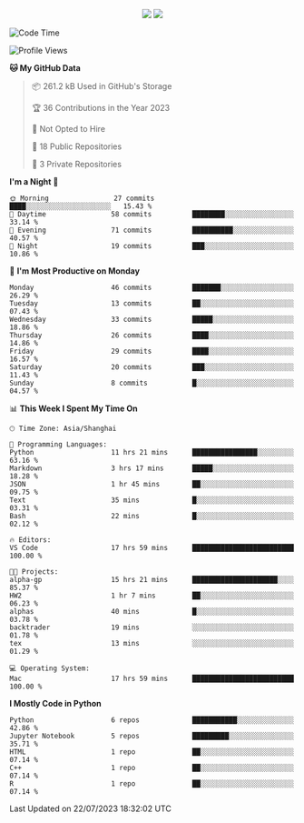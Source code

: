 <p align="center">
    <img src = "https://github-readme-stats.vercel.app/api?username=Zheng-Yi-git&show_icons=true&theme=yeblu&hide_border=true&count_private=true">
    <img src = "https://github-readme-stats.vercel.app/api/top-langs/?username=Zheng-Yi-git&hide=html,css&theme=yeblu&layout=compact&hide_border=true&count_private=true&langs_count=8">
</p>

<!--START_SECTION:waka-->
![Code Time](http://img.shields.io/badge/Code%20Time-575%20hrs%2059%20mins-blue)

![Profile Views](http://img.shields.io/badge/Profile%20Views-26-blue)

**🐱 My GitHub Data** 

> 📦 261.2 kB Used in GitHub's Storage 
 > 
> 🏆 36 Contributions in the Year 2023
 > 
> 🚫 Not Opted to Hire
 > 
> 📜 18 Public Repositories 
 > 
> 🔑 3 Private Repositories 
 > 
**I'm a Night 🦉** 

```text
🌞 Morning                27 commits          ████░░░░░░░░░░░░░░░░░░░░░   15.43 % 
🌆 Daytime                58 commits          ████████░░░░░░░░░░░░░░░░░   33.14 % 
🌃 Evening                71 commits          ██████████░░░░░░░░░░░░░░░   40.57 % 
🌙 Night                  19 commits          ███░░░░░░░░░░░░░░░░░░░░░░   10.86 % 
```
📅 **I'm Most Productive on Monday** 

```text
Monday                   46 commits          ███████░░░░░░░░░░░░░░░░░░   26.29 % 
Tuesday                  13 commits          ██░░░░░░░░░░░░░░░░░░░░░░░   07.43 % 
Wednesday                33 commits          █████░░░░░░░░░░░░░░░░░░░░   18.86 % 
Thursday                 26 commits          ████░░░░░░░░░░░░░░░░░░░░░   14.86 % 
Friday                   29 commits          ████░░░░░░░░░░░░░░░░░░░░░   16.57 % 
Saturday                 20 commits          ███░░░░░░░░░░░░░░░░░░░░░░   11.43 % 
Sunday                   8 commits           █░░░░░░░░░░░░░░░░░░░░░░░░   04.57 % 
```


📊 **This Week I Spent My Time On** 

```text
🕑︎ Time Zone: Asia/Shanghai

💬 Programming Languages: 
Python                   11 hrs 21 mins      ████████████████░░░░░░░░░   63.16 % 
Markdown                 3 hrs 17 mins       █████░░░░░░░░░░░░░░░░░░░░   18.28 % 
JSON                     1 hr 45 mins        ██░░░░░░░░░░░░░░░░░░░░░░░   09.75 % 
Text                     35 mins             █░░░░░░░░░░░░░░░░░░░░░░░░   03.31 % 
Bash                     22 mins             █░░░░░░░░░░░░░░░░░░░░░░░░   02.12 % 

🔥 Editors: 
VS Code                  17 hrs 59 mins      █████████████████████████   100.00 % 

🐱‍💻 Projects: 
alpha-gp                 15 hrs 21 mins      █████████████████████░░░░   85.37 % 
HW2                      1 hr 7 mins         ██░░░░░░░░░░░░░░░░░░░░░░░   06.23 % 
alphas                   40 mins             █░░░░░░░░░░░░░░░░░░░░░░░░   03.78 % 
backtrader               19 mins             ░░░░░░░░░░░░░░░░░░░░░░░░░   01.78 % 
tex                      13 mins             ░░░░░░░░░░░░░░░░░░░░░░░░░   01.29 % 

💻 Operating System: 
Mac                      17 hrs 59 mins      █████████████████████████   100.00 % 
```

**I Mostly Code in Python** 

```text
Python                   6 repos             ███████████░░░░░░░░░░░░░░   42.86 % 
Jupyter Notebook         5 repos             █████████░░░░░░░░░░░░░░░░   35.71 % 
HTML                     1 repo              ██░░░░░░░░░░░░░░░░░░░░░░░   07.14 % 
C++                      1 repo              ██░░░░░░░░░░░░░░░░░░░░░░░   07.14 % 
R                        1 repo              ██░░░░░░░░░░░░░░░░░░░░░░░   07.14 % 
```




 Last Updated on 22/07/2023 18:32:02 UTC
<!--END_SECTION:waka-->
